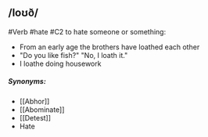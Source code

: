 ## /loʊð/  
#Verb #hate
#C2
to hate someone or something:

- From an early age the brothers have loathed each other
- "Do you like fish?" "No, I loath it."
- I loathe doing housework

##### Synonyms:
- [[Abhor]]
- [[Abominate]]
- [[Detest]]
- Hate

